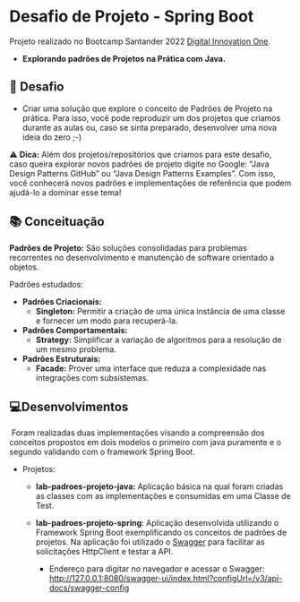 # Desafio de Projeto - Spring Boot 

Projeto realizado no Bootcamp Santander 2022 [Digital Innovation One](https://digitalinnovation.one/).

- **Explorando padrões de Projetos na Prática com Java.**

  

## 📌 Desafio

- Criar uma solução que explore o conceito de Padrões de Projeto na prática. Para isso, você pode reproduzir um dos projetos que criamos durante as aulas ou, caso se sinta preparado, desenvolver uma nova ideia do zero ;-)

⚠ **Dica:** Além dos projetos/repositórios que criamos para este desafio, caso queira explorar novos padrões de projeto digite no Google: “Java Design Patterns GitHub” ou “Java Design Patterns Examples”. Com isso, você conhecerá novos padrões e implementações de referência que podem ajudá-lo a dominar esse tema!



## 📚 Conceituação

**Padrões de Projeto:** São soluções consolidadas para problemas recorrentes no desenvolvimento e manutenção de software orientado a objetos.

Padrões estudados: 

- **Padrões Criacionais:** 
  - **Singleton:** Permitir a criação de uma única instância de uma classe e fornecer um modo para recuperá-la.
- **Padrões Comportamentais:** 
  - **Strategy:** Simplificar a variação de algoritmos para a resolução de um mesmo problema.
- **Padrões Estruturais:** 
  - **Facade:** Prover uma interface que reduza a complexidade nas integrações com subsistemas.



## 💻Desenvolvimentos

​		Foram realizadas duas implementações visando a compreensão dos conceitos propostos em dois modelos o primeiro com java puramente e o segundo validando com o framework Spring Boot.

- Projetos:

  - **lab-padroes-projeto-java:** Aplicação básica na qual foram criadas as classes com as implementações e consumidas em uma Classe de Test.

  - **lab-padroes-projeto-spring**: Aplicação desenvolvida utilizando o Framework Spring Boot exemplificando os conceitos de padrões de projetos. Na aplicação foi utilizado o [Swagger](https://swagger.io/) para facilitar as solicitações HttpClient e testar a API.
    - Endereço para digitar no navegador e acessar o Swagger: http://127.0.0.1:8080/swagger-ui/index.html?configUrl=/v3/api-docs/swagger-config
  

